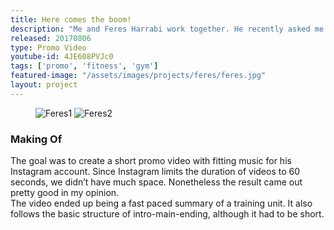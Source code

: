 ```yaml
---
title: Here comes the boom!
description: "Me and Feres Harrabi work together. He recently asked me if I could create a video of him training in the gym. Of course I was immediately on board and some days later we hit the gym!"
released: 20170806
type: Promo Video
youtube-id: 4JE608PVJc0
tags: ['promo', 'fitness', 'gym']
featured-image: "/assets/images/projects/feres/feres.jpg"
layout: project
---
```


<figure class="imagelist">
    <img class="half" src="{{site.url}}/assets/images/projects/feres/feres1.jpg" data-action="zoom"  alt="Feres1" />
    <img class="half" src="{{site.url}}/assets/images/projects/feres/feres2.jpg" data-action="zoom" alt="Feres2" />
</figure>

<div class="full-width-container has-padding">
    <article class="text-block flex">
        <div class="half">
            <h3>Making Of</h3>
        </div>
        <div class="half">
            <p>The goal was to create a short promo video with fitting music for his Instagram account. Since Instagram limits the duration of videos to 60 seconds, we didn’t have much space. Nonetheless the result came out pretty good in my opinion.<br/>The video ended up being a fast paced summary of a training unit. It also follows the basic structure of intro-main-ending, although it had to be short.
            </p>
        </div>
    </article>
</div>